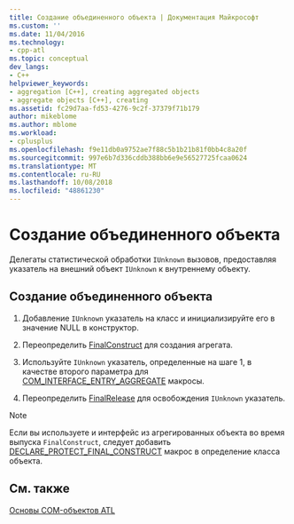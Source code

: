 ```yaml
---
title: Создание объединенного объекта | Документация Майкрософт
ms.custom: ''
ms.date: 11/04/2016
ms.technology:
- cpp-atl
ms.topic: conceptual
dev_langs:
- C++
helpviewer_keywords:
- aggregation [C++], creating aggregated objects
- aggregate objects [C++], creating
ms.assetid: fc29d7aa-fd53-4276-9c2f-37379f71b179
author: mikeblome
ms.author: mblome
ms.workload:
- cplusplus
ms.openlocfilehash: f9e11db0a9752ae7f88c5b1b21b81f0bb4c8a20f
ms.sourcegitcommit: 997e6b7d336cddb388bb6e9e56527725fcaa0624
ms.translationtype: MT
ms.contentlocale: ru-RU
ms.lasthandoff: 10/08/2018
ms.locfileid: "48861230"
---
```

# <a name="creating-an-aggregated-object"></a>Создание объединенного объекта

Делегаты статистической обработки `IUnknown` вызовов, предоставляя указатель на внешний объект `IUnknown` к внутреннему объекту.

## <a name="to-create-an-aggregated-object"></a>Создание объединенного объекта

1. Добавление `IUnknown` указатель на класс и инициализируйте его в значение NULL в конструктор.

1. Переопределить [FinalConstruct](../atl/reference/ccomobjectrootex-class.md#finalconstruct) для создания агрегата.

1. Используйте `IUnknown` указатель, определенные на шаге 1, в качестве второго параметра для [COM_INTERFACE_ENTRY_AGGREGATE](reference/com-interface-entry-macros.md#com_interface_entry_aggregate) макросы.

1. Переопределить [FinalRelease](../atl/reference/ccomobjectrootex-class.md#finalrelease) для освобождения `IUnknown` указатель.

> [!NOTE]
> Если вы используете и интерфейс из агрегированных объекта во время выпуска `FinalConstruct`, следует добавить [DECLARE_PROTECT_FINAL_CONSTRUCT](reference/aggregation-and-class-factory-macros.md#declare_protect_final_construct) макрос в определение класса объекта.

## <a name="see-also"></a>См. также

[Основы COM-объектов ATL](../atl/fundamentals-of-atl-com-objects.md)

